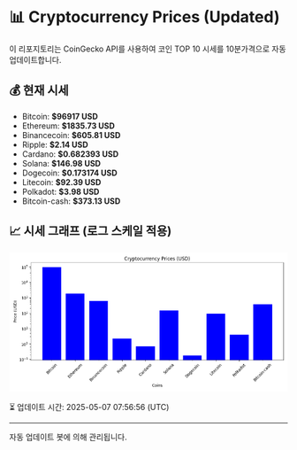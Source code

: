 
# 📊 Cryptocurrency Prices (Updated)

이 리포지토리는 CoinGecko API를 사용하여 코인 TOP 10 시세를 10분가격으로 자동 업데이트합니다.

## 💰 현재 시세
- Bitcoin: **$96917 USD**
- Ethereum: **$1835.73 USD**
- Binancecoin: **$605.81 USD**
- Ripple: **$2.14 USD**
- Cardano: **$0.682393 USD**
- Solana: **$146.98 USD**
- Dogecoin: **$0.173174 USD**
- Litecoin: **$92.39 USD**
- Polkadot: **$3.98 USD**
- Bitcoin-cash: **$373.13 USD**

## 📈 시세 그래프 (로그 스케일 적용)
![Crypto Prices](crypto_prices.png)

⏳ 업데이트 시간: 2025-05-07 07:56:56 (UTC)

---
자동 업데이트 봇에 의해 관리됩니다.
